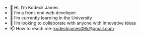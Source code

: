 - 👋 Hi, I’m Kodeck James
- 👀 I’m a front-end web developer
- 🌱 I’m currently learning in the University
- 💞️ I’m looking to collaborate with anyone with innovative ideas
- 📫 How to reach me: kodeckjames095@gmail.com


<!---
KodeckJames/KodeckJames is a ✨ special ✨ repository because its `README.md` (this file) appears on your GitHub profile.
You can click the Preview link to take a look at your changes.
--->
